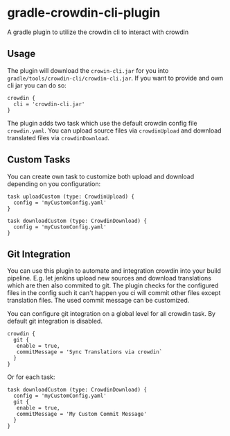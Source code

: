 # gradle-crowdin-cli-plugin
A gradle plugin to utilize the crowdin cli to interact with crowdin

## Usage

The plugin will download the `crowin-cli.jar` for you into `gradle/tools/crowdin-cli/crowdin-cli.jar`. If you want to provide and own cli jar you can do so:

```
crowdin {
  cli = 'crowdin-cli.jar'
}
```

The plugin adds two task which use the default crowdin config file `crowdin.yaml`. You can upload source files via `crowdinUpload` and download translated files via `crowdinDownload`.

## Custom Tasks

You can create own task to customize both upload and download depending on you configuration:

```
task uploadCustom (type: CrowdinUpload) {
  config = 'myCustomConfig.yaml'
}

task downloadCustom (type: CrowdinDownload) {
  config = 'myCustomConfig.yaml'
}
```

## Git Integration

You can use this plugin to automate and integration crowdin into your build pipeline. E.g. let jenkins upload new sources and download translations which are then also commited to git. The plugin checks for the configured files in the config such it can't happen you ci will commit other files except translation files. The used commit message can be customized.

You can configure git integration on a global level for all crowdin task. By default git integration is disabled.

```
crowdin {
  git {
   enable = true,
   commitMessage = 'Sync Translations via crowdin`
  }
}
```

Or for each task:

```
task downloadCustom (type: CrowdinDownload) {
  config = 'myCustomConfig.yaml'
  git {
   enable = true,
   commitMessage = 'My Custom Commit Message'
  }
}
```
